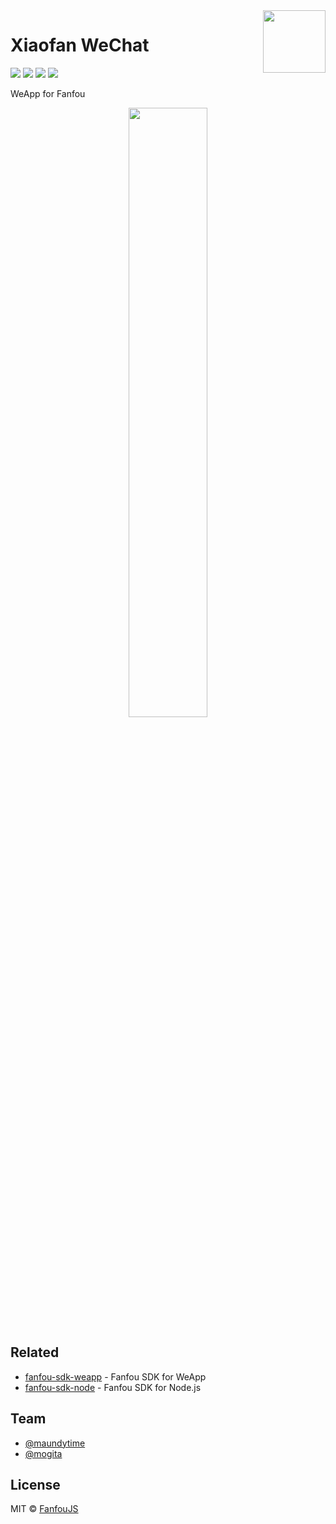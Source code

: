 <div align="right">
  <img width="100px" height="100px" src="https://raw.githubusercontent.com/fanfoujs/xiaofan-wechat/master/media/weapp-code.jpg" align="right">
</div>

# Xiaofan WeChat

[![](https://github.com/fanfoujs/xiaofan-wechat/actions/workflows/ci.yml/badge.svg)](https://github.com/fanfoujs/xiaofan-wechat/actions)
[![](https://img.shields.io/github/release/fanfoujs/xiaofan-wechat.svg)](https://github.com/fanfoujs/xiaofan-wechat/releases)
[![](https://img.shields.io/github/license/fanfoujs/xiaofan-wechat.svg)](https://github.com/fanfoujs/xiaofan-wechat/blob/master/LICENSE)
[![](https://img.shields.io/badge/code_style-XO-5ed9c7.svg)](https://github.com/xojs/xo)

WeApp for Fanfou

<div align="center"><img width="50%" height="50%" src="https://raw.githubusercontent.com/fanfoujs/xiaofan/master/screenshot.png" /></div>

## Related

- [fanfou-sdk-weapp](https://github.com/LitoMore/fanfou-sdk-weapp) - Fanfou SDK for WeApp
- [fanfou-sdk-node](https://github.com/LitoMore/fanfou-sdk-node) - Fanfou SDK for Node.js

## Team

- [@maundytime](https://fanfou.com/maundytime)
- [@mogita](https://fanfou.com/mogita)

## License

MIT © [FanfouJS](https://github.com/fanfoujs)
